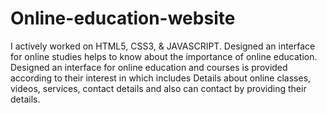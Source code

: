 # Online-education-website
I actively worked on HTML5, CSS3, &amp; JAVASCRIPT. Designed an  interface for online studies helps to know about the importance of online education. Designed an  interface for online education and courses is provided according to their interest in which includes  Details about online classes, videos, services, contact details and also can contact by providing  their details.
